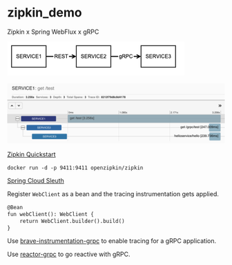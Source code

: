 # zipkin_demo
Zipkin x Spring WebFlux x gRPC

![image](image.png)

![image](snapshot.png)

[Zipkin Quickstart](https://zipkin.io/pages/quickstart)
```
docker run -d -p 9411:9411 openzipkin/zipkin
```

[Spring Cloud Sleuth](https://cloud.spring.io/spring-cloud-static/spring-cloud-sleuth/2.1.0.RELEASE/single/spring-cloud-sleuth.html)

Register `WebClient` as a bean and the tracing instrumentation gets applied.
```
@Bean
fun webClient(): WebClient {
    return WebClient.builder().build()
}
```

Use [brave-instrumentation-grpc](https://github.com/openzipkin/brave/tree/master/instrumentation/grpc) to enable tracing for a gRPC application.

Use [reactor-grpc](https://github.com/salesforce/reactive-grpc/tree/master/reactor) to go reactive with gRPC.
